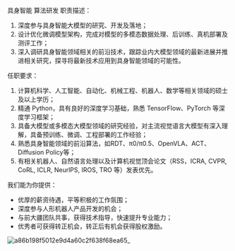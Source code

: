 具身智能 算法研发
职责描述：
1. 深度参与具身智能大模型的研究、开发及落地；
2. 设计优化微调模型架构，完成对模型的多模态数据处理、后训练、真机部署及测评工作；
3. 深入调研具身智能领域相关的前沿技术，跟踪业内大模型领域的最新进展并推进相关研究，探寻将最新技术应用到具身智能领域的可能性。
 
任职要求：
1. 计算机科学、人工智能、自动化、机械工程、机器人、数学等相关领域的硕士及以上学历；
2. 精通 Python，具有良好的深度学习基础，熟悉 TensorFlow、PyTorch 等深度学习框架；
3. 具备大模型或多模态大模型领域的研究经验，对主流视觉语言大模型有深入理解，具备预训练、微调、工程部署的工作经验；
4. 熟悉具身智能领域的前沿算法，如RDT、π0/π0.5、OpenVLA、ACT、Diffusion Policy等；
5. 有相关机器人、自然语言处理以及计算机视觉顶会论文（RSS，ICRA, CVPR, CoRL, ICLR, NeurlPS, IROS, TRO 等）发表优先。

我们能为你提供：
- 优厚的薪资待遇，平等积极的工作氛围；
- 深度参与人形机器人产品开发的机会；
- 与前大疆团队共事，获得技术指导，快速提升专业能力；
- 优秀者可获得转正机会，转正后有机会获得股权激励。

![a86b198f5012e9d4a60c2f638f68ea65_](https://github.com/user-attachments/assets/69f44300-119f-4c54-85a7-9f8b004e0d24)
